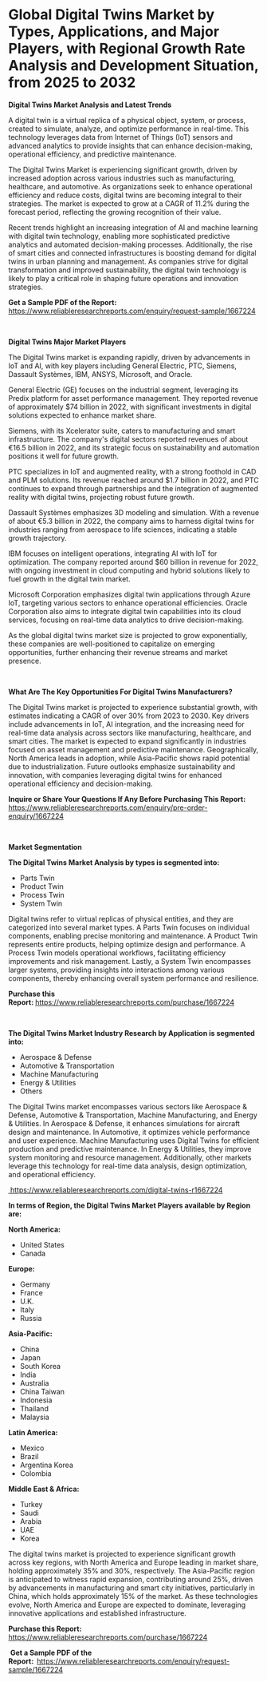 <p><h1>Global Digital Twins Market by Types, Applications, and Major Players, with Regional Growth Rate Analysis and Development Situation, from 2025 to 2032</h1></p><p><strong>Digital Twins Market Analysis and Latest Trends</strong></p>
<p><p>A digital twin is a virtual replica of a physical object, system, or process, created to simulate, analyze, and optimize performance in real-time. This technology leverages data from Internet of Things (IoT) sensors and advanced analytics to provide insights that can enhance decision-making, operational efficiency, and predictive maintenance.</p><p>The Digital Twins Market is experiencing significant growth, driven by increased adoption across various industries such as manufacturing, healthcare, and automotive. As organizations seek to enhance operational efficiency and reduce costs, digital twins are becoming integral to their strategies. The market is expected to grow at a CAGR of 11.2% during the forecast period, reflecting the growing recognition of their value.</p><p>Recent trends highlight an increasing integration of AI and machine learning with digital twin technology, enabling more sophisticated predictive analytics and automated decision-making processes. Additionally, the rise of smart cities and connected infrastructures is boosting demand for digital twins in urban planning and management. As companies strive for digital transformation and improved sustainability, the digital twin technology is likely to play a critical role in shaping future operations and innovation strategies.</p></p>
<p><strong>Get a Sample PDF of the Report:&nbsp;</strong> <a href="https://www.reliableresearchreports.com/enquiry/request-sample/1667224?utm_campaign=2853&utm_medium=2&utm_source=Github&utm_content=ia&utm_term=17042025&utm_id=digital-twins">https://www.reliableresearchreports.com/enquiry/request-sample/1667224</a></p>
<p>&nbsp;</p>
<p><strong>Digital Twins Major Market Players</strong></p>
<p><p>The Digital Twins market is expanding rapidly, driven by advancements in IoT and AI, with key players including General Electric, PTC, Siemens, Dassault Systèmes, IBM, ANSYS, Microsoft, and Oracle. </p><p>General Electric (GE) focuses on the industrial segment, leveraging its Predix platform for asset performance management. They reported revenue of approximately $74 billion in 2022, with significant investments in digital solutions expected to enhance market share.</p><p>Siemens, with its Xcelerator suite, caters to manufacturing and smart infrastructure. The company's digital sectors reported revenues of about €16.5 billion in 2022, and its strategic focus on sustainability and automation positions it well for future growth.</p><p>PTC specializes in IoT and augmented reality, with a strong foothold in CAD and PLM solutions. Its revenue reached around $1.7 billion in 2022, and PTC continues to expand through partnerships and the integration of augmented reality with digital twins, projecting robust future growth.</p><p>Dassault Systèmes emphasizes 3D modeling and simulation. With a revenue of about €5.3 billion in 2022, the company aims to harness digital twins for industries ranging from aerospace to life sciences, indicating a stable growth trajectory.</p><p>IBM focuses on intelligent operations, integrating AI with IoT for optimization. The company reported around $60 billion in revenue for 2022, with ongoing investment in cloud computing and hybrid solutions likely to fuel growth in the digital twin market.</p><p>Microsoft Corporation emphasizes digital twin applications through Azure IoT, targeting various sectors to enhance operational efficiencies. Oracle Corporation also aims to integrate digital twin capabilities into its cloud services, focusing on real-time data analytics to drive decision-making.</p><p>As the global digital twins market size is projected to grow exponentially, these companies are well-positioned to capitalize on emerging opportunities, further enhancing their revenue streams and market presence.</p></p>
<p>&nbsp;</p>
<p><strong>What Are The Key Opportunities For Digital Twins Manufacturers?</strong></p>
<p><p>The Digital Twins market is projected to experience substantial growth, with estimates indicating a CAGR of over 30% from 2023 to 2030. Key drivers include advancements in IoT, AI integration, and the increasing need for real-time data analysis across sectors like manufacturing, healthcare, and smart cities. The market is expected to expand significantly in industries focused on asset management and predictive maintenance. Geographically, North America leads in adoption, while Asia-Pacific shows rapid potential due to industrialization. Future outlooks emphasize sustainability and innovation, with companies leveraging digital twins for enhanced operational efficiency and decision-making.</p></p>
<p><strong>Inquire or Share Your Questions If Any Before Purchasing This Report:</strong> <a href="https://www.reliableresearchreports.com/enquiry/pre-order-enquiry/1667224?utm_campaign=2853&utm_medium=2&utm_source=Github&utm_content=ia&utm_term=17042025&utm_id=digital-twins">https://www.reliableresearchreports.com/enquiry/pre-order-enquiry/1667224</a></p>
<p>&nbsp;</p>
<p><strong>Market Segmentation</strong></p>
<p><strong>The Digital Twins Market Analysis by types is segmented into:</strong></p>
<p><ul><li>Parts Twin</li><li>Product Twin</li><li>Process Twin</li><li>System Twin</li></ul></p>
<p><p>Digital twins refer to virtual replicas of physical entities, and they are categorized into several market types. A Parts Twin focuses on individual components, enabling precise monitoring and maintenance. A Product Twin represents entire products, helping optimize design and performance. A Process Twin models operational workflows, facilitating efficiency improvements and risk management. Lastly, a System Twin encompasses larger systems, providing insights into interactions among various components, thereby enhancing overall system performance and resilience.</p></p>
<p><strong>Purchase this Report:&nbsp;</strong><a href="https://www.reliableresearchreports.com/purchase/1667224?utm_campaign=2853&utm_medium=2&utm_source=Github&utm_content=ia&utm_term=17042025&utm_id=digital-twins">https://www.reliableresearchreports.com/purchase/1667224</a></p>
<p>&nbsp;</p>
<p><strong>The Digital Twins Market Industry Research by Application is segmented into:</strong></p>
<p><ul><li>Aerospace & Defense</li><li>Automotive & Transportation</li><li>Machine Manufacturing</li><li>Energy & Utilities</li><li>Others</li></ul></p>
<p><p>The Digital Twins market encompasses various sectors like Aerospace & Defense, Automotive & Transportation, Machine Manufacturing, and Energy & Utilities. In Aerospace & Defense, it enhances simulations for aircraft design and maintenance. In Automotive, it optimizes vehicle performance and user experience. Machine Manufacturing uses Digital Twins for efficient production and predictive maintenance. In Energy & Utilities, they improve system monitoring and resource management. Additionally, other markets leverage this technology for real-time data analysis, design optimization, and operational efficiency.</p></p>
<p><a href="https://www.reliableresearchreports.com/digital-twins-r1667224?utm_campaign=2853&utm_medium=2&utm_source=Github&utm_content=ia&utm_term=17042025&utm_id=digital-twins">&nbsp;https://www.reliableresearchreports.com/digital-twins-r1667224</a></p>
<p><strong>In terms of Region, the Digital Twins Market Players available by Region are:</strong></p>
<p>
    <p> <strong> North America: </strong>
        <ul>
            <li>United States</li>
            <li>Canada</li>
        </ul>
        </p> 
    <p> <strong> Europe: </strong>
        <ul>
            <li>Germany</li>
            <li>France</li>
            <li>U.K.</li>
            <li>Italy</li>
            <li>Russia</li>
        </ul>
        </p> 
    <p> <strong> Asia-Pacific: </strong>
        <ul>
            <li>China</li>
            <li>Japan</li>
            <li>South Korea</li>
            <li>India</li>
            <li>Australia</li>
            <li>China Taiwan</li>
            <li>Indonesia</li>
            <li>Thailand</li>
            <li>Malaysia</li>
        </ul>
        </p> 
    <p> <strong> Latin America: </strong>
        <ul>
            <li>Mexico</li>
            <li>Brazil</li>
            <li>Argentina Korea</li>
            <li>Colombia</li>
        </ul>
        </p> 
    <p> <strong> Middle East & Africa: </strong>
        <ul>
            <li>Turkey</li>
            <li>Saudi</li>
            <li>Arabia</li>
            <li>UAE</li>
            <li>Korea</li>
        </ul>
    </p>
    </p>
<p><p>The digital twins market is projected to experience significant growth across key regions, with North America and Europe leading in market share, holding approximately 35% and 30%, respectively. The Asia-Pacific region is anticipated to witness rapid expansion, contributing around 25%, driven by advancements in manufacturing and smart city initiatives, particularly in China, which holds approximately 15% of the market. As these technologies evolve, North America and Europe are expected to dominate, leveraging innovative applications and established infrastructure.</p></p>
<p><strong>Purchase this Report: </strong><a href="https://www.reliableresearchreports.com/purchase/1667224?utm_campaign=2853&utm_medium=2&utm_source=Github&utm_content=ia&utm_term=17042025&utm_id=digital-twins">https://www.reliableresearchreports.com/purchase/1667224</a></p>
<p>&nbsp;<strong>Get a Sample PDF of the Report:&nbsp;&nbsp;</strong><a href="https://www.reliableresearchreports.com/enquiry/request-sample/1667224?utm_campaign=2853&utm_medium=2&utm_source=Github&utm_content=ia&utm_term=17042025&utm_id=digital-twins">https://www.reliableresearchreports.com/enquiry/request-sample/1667224</a></p>
<p><strong></strong></p>
<p><p></p><p></p><p></p></p>